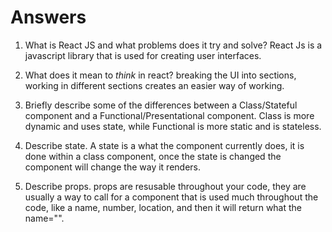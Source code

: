 # Answers

1.  What is React JS and what problems does it try and solve?
React Js is a javascript library that is used for creating user interfaces. 

1.  What does it mean to _think_ in react?
breaking the UI into sections, working in different sections creates an easier way of working. 

1.  Briefly describe some of the differences between a Class/Stateful component and a Functional/Presentational component.
Class is more dynamic and uses state, while Functional is more static and is stateless.

1.  Describe state.
A state is a what the component currently does, it is done within a class component, once the state is changed the component will change the way it renders. 
1.  Describe props.
props are resusable throughout your code, they are usually a way to call for a component that is used much throughout the code, like a name, number, location, and then it will return what the name="".    